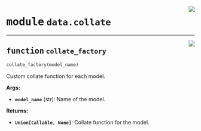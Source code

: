 <!-- markdownlint-disable -->

<a href="../../src/data/collate.py#L0"><img align="right" style="float:right;" src="https://img.shields.io/badge/-source-cccccc?style=flat-square"></a>

# <kbd>module</kbd> `data.collate`





---

<a href="../../src/data/collate.py#L1"><img align="right" style="float:right;" src="https://img.shields.io/badge/-source-cccccc?style=flat-square"></a>

## <kbd>function</kbd> `collate_factory`

```python
collate_factory(model_name)
```

Custom collate function for each model. 



**Args:**
 
 - <b>`model_name`</b> (str):  Name of the model. 



**Returns:**
 
 - <b>`Union[Callable, None]`</b>:  Collate function for the model. 



